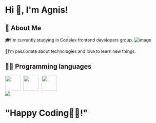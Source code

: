 
# Hi 👋, I'm Agnis!

## 🚀 About Me
🎓I'm currently studying in Codelex frontend developers group. 
![image](https://t2.gstatic.com/faviconV2?client=SOCIAL&type=FAVICON&fallback_opts=TYPE,SIZE,URL&url=https://www.codelex.io/&size=35)

🌱I’m passionate about technologies and love to learn new things. 

## 👨‍💻 Programming languages
<div style="display: flex;">
    <img src="https://cdn.jsdelivr.net/npm/programming-languages-logos/src/javascript/javascript.png" height="50" style="margin-right: 10px;">
    <img src="https://raw.githubusercontent.com/bablubambal/All_logo_and_pictures/1ac69ce5fbc389725f16f989fa53c62d6e1b4883/programming%20languages/typescript.svg" height="50" style="margin-right: 10px;">
    <img src="https://static-00.iconduck.com/assets.00/c-sharp-c-icon-456x512-9sej0lrz.png" height="50">
</div>

<a href="https://www.linkedin.com/in/agnis-luka%C4%8Dovs-308004246/" target="_blank">
        <img src="https://img.shields.io/badge/LinkedIn-0077B5?style=for-the-badge&logo=linkedin&logoColor=white">
    </a>


# "Happy Coding👨‍💻!"
